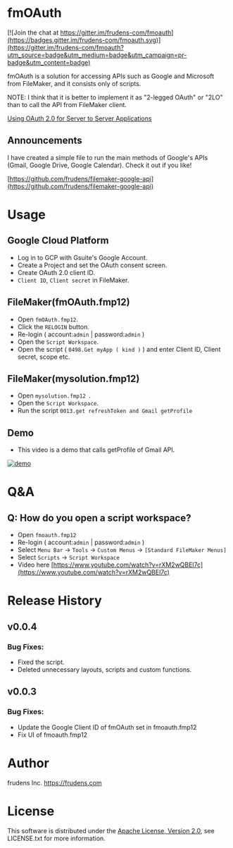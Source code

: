 # fmOAuth

[![Join the chat at https://gitter.im/frudens-com/fmoauth](https://badges.gitter.im/frudens-com/fmoauth.svg)](https://gitter.im/frudens-com/fmoauth?utm_source=badge&utm_medium=badge&utm_campaign=pr-badge&utm_content=badge)

fmOAuth is a solution for accessing APIs such as Google and Microsoft from FileMaker, and it consists only of scripts.

NOTE: I think that it is better to implement it as "2-legged OAuth" or "2LO" than to call the API from FileMaker client.

[Using OAuth 2.0 for Server to Server Applications](https://developers.google.com/identity/protocols/OAuth2ServiceAccount)

## Announcements

I have created a simple file to run the main methods of Google's APIs (Gmail, Google Drive, Google Calendar).
Check it out if you like!

[https://github.com/frudens/filemaker-google-api](https://github.com/frudens/filemaker-google-api)

# Usage

## Google Cloud Platform

* Log in to GCP with Gsuite's Google Account.
* Create a Project and set the OAuth consent screen.
* Create OAuth 2.0 client ID.
* `Client ID`, `Client secret` in FileMaker.

## FileMaker(fmOAuth.fmp12)

* Open `fmOAuth.fmp12`.
* Click the `RELOGIN` button.
* Re-login ( account:`admin` | password:`admin` )
* Open the `Script Workspace`.
* Open the script ( `0498.Get myApp ( kind )` ) and enter Client ID, Client secret, scope etc.

## FileMaker(mysolution.fmp12)

* Open `mysolution.fmp12 `.
* Open the `Script Workspace`.
* Run the script `0013.get refreshToken and Gmail getProfile`

## Demo

* This video is a demo that calls getProfile of Gmail API.

[![demo](https://user-images.githubusercontent.com/31458364/46595590-12ccdb80-cb14-11e8-96b2-2f484fe4c3ae.png)](https://www.youtube.com/watch?v=TH_XAoOtnr4)

# Q&A

## Q: How do you open a script workspace?

* Open `fmoauth.fmp12`
* Re-login ( account:`admin` | password:`admin` )
* Select `Menu Bar` -> `Tools` -> `Custom Menus` -> `[Standard FileMaker Menus]`
* Select `Scripts` -> `Script Workspace`
* Video here [https://www.youtube.com/watch?v=rXM2wQBEl7c](https://www.youtube.com/watch?v=rXM2wQBEl7c)

# Release History

## v0.0.4

### Bug Fixes:

* Fixed the script.
* Deleted unnecessary layouts, scripts and custom functions.

## v0.0.3

### Bug Fixes:

* Update the Google Client ID of fmOAuth set in fmoauth.fmp12
* Fix UI of fmoauth.fmp12

# Author

frudens Inc. <https://frudens.com>

# License

This software is distributed under the
[Apache License, Version 2.0](http://www.apache.org/licenses/LICENSE-2.0),
see LICENSE.txt for more information.
